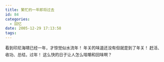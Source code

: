 ```yaml
---
title: 繁忙的一年即将过去
id: 84
categories:
  - 回忆
date: 2005-12-29 17:13:58
tags:
---
```


<span class="Apple-style-span" style="font-size:13px;line-height:22px;font-family:Verdana;">看到印尼海啸已经一年，才惊觉似水流年！
年关的味道还没有但就是到了年关！
赶活、收功、总结，过年！
这么快的日子让人怎么咀嚼和回味啊？
</span>